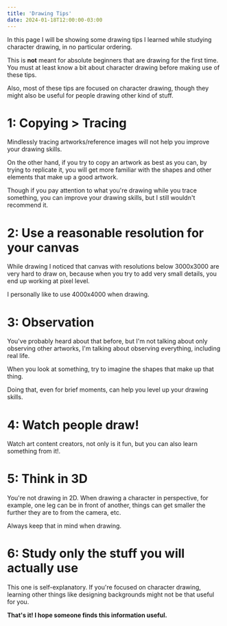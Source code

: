 ```yaml
---
title: 'Drawing Tips'
date: 2024-01-18T12:00:00-03:00
---
```


In this page I will be showing some drawing tips I learned while studying character drawing, in no particular ordering.

This is **not** meant for absolute beginners that are drawing for the first time. You must at least know a bit about character drawing before making use of these tips.

Also, most of these tips are focused on character drawing, though they might also be useful for people drawing other kind of stuff.

# 1: Copying > Tracing

Mindlessly tracing artworks/reference images will not help you improve your drawing skills.

On the other hand, if you try to copy an artwork as best as you can, by trying to replicate it, you will get more familiar with the shapes and other elements that make up a good artwork.

Though if you pay attention to what you're drawing while you trace something, you can improve your drawing skills, but I still wouldn't recommend it.

# 2: Use a reasonable resolution for your canvas

While drawing I noticed that canvas with resolutions below 3000x3000 are very hard to draw on, because when you try to add very small details, you end up working at pixel level.

I personally like to use 4000x4000 when drawing.

# 3: Observation

You've probably heard about that before, but I'm not talking about only observing other artworks, I'm talking about observing everything, including real life.

When you look at something, try to imagine the shapes that make up that thing.

Doing that, even for brief moments, can help you level up your drawing skills.

# 4: Watch people draw!

Watch art content creators, not only is it fun, but you can also learn something from it!.

# 5: Think in 3D

You're not drawing in 2D. When drawing a character in perspective, for example, one leg can be in front of another, things can get smaller the further they are to from the camera, etc.

Always keep that in mind when drawing.

# 6: Study only the stuff you will actually use

This one is self-explanatory. If you're focused on character drawing, learning other things like designing backgrounds might not be that useful for you.

**That's it! I hope someone finds this information useful.**
